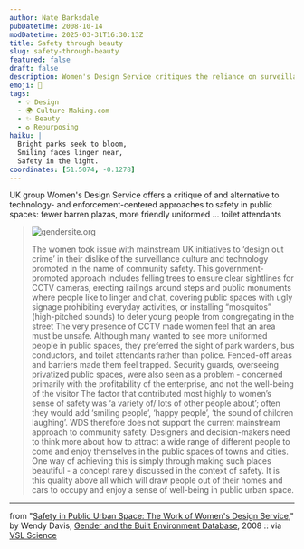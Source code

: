 ```yaml
---
author: Nate Barksdale
pubDatetime: 2008-10-14
modDatetime: 2025-03-31T16:30:13Z
title: Safety through beauty
slug: safety-through-beauty
featured: false
draft: false
description: Women's Design Service critiques the reliance on surveillance and enforcement in urban safety, advocating for more inviting public spaces.
emoji: 🌸
tags:
  - 💡 Design
  - 🌍 Culture-Making.com
  - ✨ Beauty
  - ♻️ Repurposing
haiku: |
  Bright parks seek to bloom,  
  Smiling faces linger near,  
  Safety in the light.
coordinates: [51.5074, -0.1278]
---
```


UK group Women's Design Service offers a critique of and alternative to technology- and enforcement-centered approaches to safety in public spaces: fewer barren plazas, more friendly uniformed ... toilet attendants

> ![gendersite.org](http://www.culture-making.com/media/cs4_hb.jpg)
>
> The women took issue with mainstream UK initiatives to ‘design out crime’ in their dislike of the surveillance culture and technology promoted in the name of community safety. This government-promoted approach includes felling trees to ensure clear sightlines for CCTV cameras, erecting railings around steps and public monuments where people like to linger and chat, covering public spaces with ugly signage prohibiting everyday activities, or installing “mosquitos” (high-pitched sounds) to deter young people from congregating in the street
> The very presence of CCTV made women feel that an area must be unsafe. Although many wanted to see more uniformed people in public spaces, they preferred the sight of park wardens, bus conductors, and toilet attendants rather than police. Fenced-off areas and barriers made them feel trapped. Security guards, overseeing privatized public spaces, were also seen as a problem - concerned primarily with the profitability of the enterprise, and not the well-being of the visitor
> The factor that contributed most highly to women’s sense of safety was ‘a variety of/ lots of other people about’; often they would add ‘smiling people’, ‘happy people’, ‘the sound of children laughing’. WDS therefore does not support the current mainstream approach to community safety. Designers and decision-makers need to think more about how to attract a wide range of different people to come and enjoy themselves in the public spaces of towns and cities. One way of achieving this is simply through making such places beautiful - a concept rarely discussed in the context of safety. It is this quality above all which will draw people out of their homes and cars to occupy and enjoy a sense of well-being in public urban space.

---

from "[Safety in Public Urban Space: The Work of Women's Design Service](https://www.google.com/search?q=%22Safety%20in%20Public%20Urban%20Space%3A%20The%20Work%20of%20Women%27s%20Design%20Service%22%20gendersite.org)," by Wendy Davis, [Gender and the Built Environment Database](http://www.gendersite.org/), 2008 :: via [VSL Science](http://web.archive.org/web/20081121204433/http://www.veryshortlist.com/science/)
